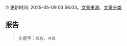 :alarm_clock: 更新时间: 2025-05-09 03:56:03。[文章来源](/README.md)、[文章分类](/TAGS.md)

## 报告


> 关键字：`报告`、`月报`



